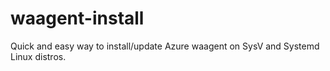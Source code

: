 # waagent-install
Quick and easy way to install/update Azure waagent on SysV and Systemd Linux distros.

